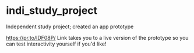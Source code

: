 # indi_study_project
Independent study project; created an app prototype

https://pr.to/IDF08P/
Link takes you to a live version of the prototype so you can test interactivity yourself if you'd like! 
